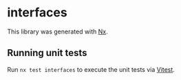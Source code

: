# interfaces

This library was generated with [Nx](https://nx.dev).

## Running unit tests

Run `nx test interfaces` to execute the unit tests via [Vitest](https://vitest.dev/).
